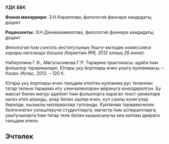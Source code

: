 **УДК**
**ББК**

**Фәнни мөхәррире:** З.Н.Кириллова, филология фәннәре кандидаты, доцент

**Рецензенты:** Э.Н.Денмөхәммәтова, филология фәннәре кандидаты, доцент

*Филология һәм сәнгать институтының Укыту-методик комиссиясе карары нигезендә басыла (беркетмә №8, 2012 елның 26 июне).*

Нәбиуллина Г.Ә., Мөгътәсимова Г.Р. Тәрҗемә практикасы: әдәби һәм фольклор тәрҗемәләре. Югары уку йортлары өчен укыту кулланмасы. – Казан: Ихлас, 2012. – 120 б.

Югары уку йортлары өчен тәкъдим ителгән кулланма рус теленнән татар теленә тәрҗемә итү үзенчәлекләрен өйрәнүгә юнәлдерелгән. Бу максат белән матур әдәбият һәм фольклорга караган текст үрнәкләре нигез итеп алынды, алар белән эшләр өчен, күп санлы күнегүләр бирелде, кызыклы материаллар тупланды. Кулланма тәрҗемәчелек белгечлеген үзләштерүче студентларга, магистр һәм аспирантларга, укытучыларга һәм татар теле белән кызыксынучы киң катлам даирәгә тәкъдим ителә.

## Эчтәлек
<table class="toc"></table>